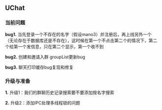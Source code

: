 ## UChat

### 当前问题

**bug1.** 当先登录一个不存在的名字（假设mano3）并注册后，再上线另外一个（无论存在于数据库还是不存在），这时候在第一个不点击第二个的情况下，第二个给第一个发信息，只在第二个显示，第一个收不到

**bug2.** 创建和邀请入群 groupList更新bug

**bug3.** 聊天打印缓存bug复现和修复

### 升级与准备

**1.** 升级1：我们的群聊历史记录搜索要不要添加按名字搜索

**2.** 升级2：添加IPC处理多线程锁的问题
